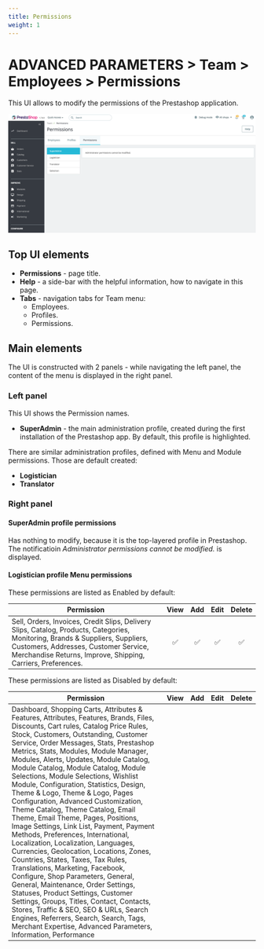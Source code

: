```yaml
---
title: Permissions
weight: 1
---
```

# ADVANCED PARAMETERS > Team > Employees > Permissions

This UI allows to modify the permissions of the Prestashop application.

![Permissions](static/img/team-permissions.png)

## Top UI elements

- **Permissions** - page title.
- **Help** - a side-bar with the helpful information, how to navigate in this page.
- **Tabs** - navigation tabs for Team menu:
  - Employees.
  - Profiles.
  - Permissions.

## Main elements

The UI is constructed with 2 panels - while navigating the left panel, the content of the menu is displayed in the right panel.

### Left panel

This UI shows the Permission names.

- **SuperAdmin** - the main administration profile, created during the first installation of the Prestashop app. By default, this profile is highlighted. 

There are similar administration profiles, defined with Menu and Module permissions. Those are default created:<br>
  - **Logistician** 
  - **Translator**

### Right panel

#### SuperAdmin profile permissions

Has nothing to modify, because it is the top-layered profile in Prestashop. The notificatioin _Administrator permissions cannot be modified._ is displayed.

#### Logistician profile Menu permissions

These permissions are listed as Enabled by default:

|**Permission**|**View**|**Add**|**Edit**|**Delete**|
|--------------|:------:|:-----:|:------:|:--------:|
|Sell, Orders, Invoices, Credit Slips, Delivery Slips, Catalog, Products, Categories, Monitoring, Brands & Suppliers, Suppliers, Customers, Addresses, Customer Service, Merchandise Returns, Improve, Shipping, Carriers, Preferences.|:white_check_mark:|:white_check_mark:|:white_check_mark:|:white_check_mark:|:white_check_mark:|

These permissions are listed as Disabled by default:

|**Permission**|**View**|**Add**|**Edit**|**Delete**|
|--------------|:------:|:-----:|:------:|:--------:|
|Dashboard, Shopping Carts, Attributes & Features, Attributes, Features, Brands, Files, Discounts, Cart rules, Catalog Price Rules, Stock, Customers, Outstanding,  Customer Service, Order Messages, Stats, Prestashop Metrics, Stats, Modules, Module Manager, Modules, Alerts, Updates, Module Catalog, Module Catalog, Module Catalog, Module Selections, Module Selections, Wishlist Module, Configuration, Statistics, Design, Theme & Logo, Theme & Logo, Pages Configuration, Advanced Customization, Theme Catalog, Theme Catalog, Email Theme, Email Theme, Pages, Positions, Image Settings, Link List, Payment, Payment Methods, Preferences, International, Localization, Localization, Languages, Currencies, Geolocation, Locations, Zones, Countries, States, Taxes, Tax Rules, Translations, Marketing, Facebook, Configure, Shop Parameters, General, General, Maintenance, Order Settings, Statuses, Product Settings, Customer Settings, Groups, Titles, Contact, Contacts, Stores, Traffic & SEO, SEO & URLs, Search Engines, Referrers, Search, Search, Tags, Merchant Expertise, Advanced Parameters, Information, Performance
